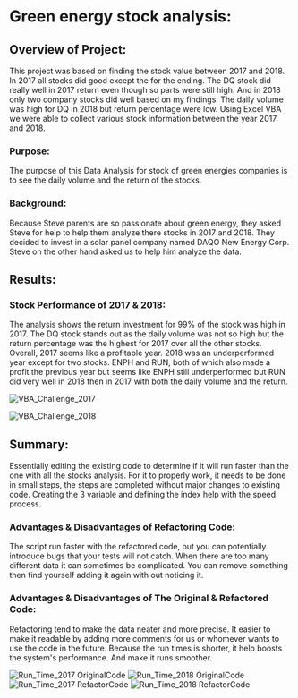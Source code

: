 # Green energy stock analysis:

## Overview of Project:

This project was based on finding the stock value between 2017 and 2018. In 2017 all stocks did good except the for the ending. The DQ stock did really well in 2017 return even though so parts were still high. And in 2018 only two company stocks did well based on my findings. The daily volume was high for DQ in 2018 but return percentage were low. Using Excel VBA we were able to collect various stock information between the year 2017 and 2018. 

### Purpose:

The purpose of this Data Analysis for stock of green energies companies is to see the daily volume and the return of the stocks.

### Background:

Because Steve parents are so passionate about green energy, they asked Steve for help to help them analyze there stocks in 2017 and 2018. They decided to invest in a solar panel company named DAQO New Energy Corp. Steve on the other hand asked us to help him analyze the data.

## Results:

### Stock Performance of 2017 & 2018:

The analysis shows the return investment for 99% of the stock was high in 2017. The DQ stock stands out as the daily volume was not so high but the return percentage was the highest for 2017 over all the other stocks. Overall, 2017 seems like a profitable year.
2018 was an underperformed year except for two stocks. ENPH and RUN, both of which also made a profit the previous year but seems like ENPH still underperformed but RUN did very well in 2018 then in 2017 with both the daily volume and the return.

![VBA_Challenge_2017](https://github.com/Sheshe07/stock-analysis/tree/main/Resources/VBA_Challenge_2017.PNG)


![VBA_Challenge_2018](https://github.com/Sheshe07/stock-analysis/tree/main/Resources/VBA_Challenge_2018.PNG)

## Summary:

Essentially editing the existing code to determine if it will run faster than the one with all the stocks analysis. For it to properly work, it needs to be done in small steps, the steps are completed without major changes to existing code. Creating the 3 variable and defining the index help with the speed process.

### Advantages & Disadvantages of Refactoring Code:

The script run faster with the refactored code, but you can potentially introduce bugs that your tests will not catch. When there are too many different data it can sometimes be complicated. You can remove something then find yourself adding it again with out noticing it.

### Advantages & Disadvantages of The Original & Refactored Code:

Refactoring tend to make the data neater and more precise.  It easier to make it readable by adding more comments for us or whomever wants to use the code in the future. Because the run times is shorter, it help boosts the system's performance. And make it runs smoother.


![Run_Time_2017 OriginalCode](https://github.com/Sheshe07/stock-analysis/tree/main/Resources/VBA_Challenge_Time_2017O.png)
![Run_Time_2018 OriginalCode](https://github.com/Sheshe07/stock-analysis/tree/main/Resources/VBA_Challenge_Time_2018O.png)
![Run_Time_2017 RefactorCode](https://github.com/Sheshe07/stock-analysis/tree/main/Resources/VBA_Challenge_Time_2017R.png)
![Run_Time_2018 RefactorCode](https://github.com/Sheshe07/stock-analysis/tree/main/Resources/VBA_Challenge_Time_2018R.png)


